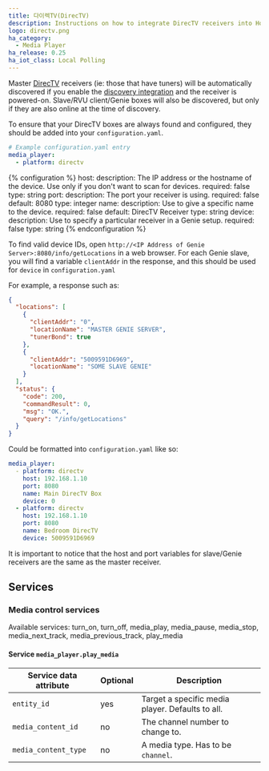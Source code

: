 ```yaml
---
title: 다이렉TV(DirecTV)
description: Instructions on how to integrate DirecTV receivers into Home Assistant.
logo: directv.png
ha_category:
  - Media Player
ha_release: 0.25
ha_iot_class: Local Polling
---
```


Master [DirecTV](https://www.directv.com/) receivers (ie: those that have tuners) will be automatically discovered if you enable the [discovery integration](/integrations/discovery/) and the receiver is powered-on. Slave/RVU client/Genie boxes will also be discovered, but only if they are also online at the time of discovery.

To ensure that your DirecTV boxes are always found and configured, they should be added into your `configuration.yaml`.

```yaml
# Example configuration.yaml entry
media_player:
  - platform: directv
```

{% configuration %}
host:
  description: The IP address or the hostname of the device. Use only if you don't want to scan for devices.
  required: false
  type: string
port:
  description: The port your receiver is using.
  required: false
  default: 8080
  type: integer
name:
  description: Use to give a specific name to the device.
  required: false
  default: DirecTV Receiver
  type: string
device:
  description: Use to specify a particular receiver in a Genie setup.
  required: false
  type: string
{% endconfiguration %}

To find valid device IDs, open `http://<IP Address of Genie Server>:8080/info/getLocations` in a web browser. For each Genie slave, you will find a variable `clientAddr` in the response, and this should be used for `device` in `configuration.yaml`

For example, a response such as:

```json
{
  "locations": [
    {
      "clientAddr": "0",
      "locationName": "MASTER GENIE SERVER",
      "tunerBond": true
    },
    {
      "clientAddr": "5009591D6969",
      "locationName": "SOME SLAVE GENIE"
    }
  ],
  "status": {
    "code": 200,
    "commandResult": 0,
    "msg": "OK.",
    "query": "/info/getLocations"
  }
}
```

Could be formatted into `configuration.yaml` like so:

```yaml
media_player:
  - platform: directv
    host: 192.168.1.10
    port: 8080
    name: Main DirecTV Box
    device: 0
  - platform: directv
    host: 192.168.1.10
    port: 8080
    name: Bedroom DirecTV
    device: 5009591D6969
```

It is important to notice that the host and port variables for slave/Genie receivers are the same as the master receiver.

## Services

### Media control services

Available services: turn_on, turn_off, media_play, media_pause, media_stop, media_next_track, media_previous_track, play_media

#### Service `media_player.play_media`

| Service data attribute | Optional | Description                                                                                                                                                            |
| -----------------------| -------- | ---------------------------------------------------------------------------------------------------------------------------------------------------------------------- |
| `entity_id`            |      yes | Target a specific media player. Defaults to all.                                                                                                                       |
| `media_content_id`     |       no | The channel number to change to.                   |
| `media_content_type`   |       no | A media type. Has to be `channel`.
